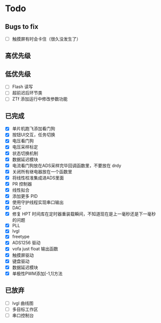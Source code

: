 # Todo

## Bugs to fix

- [ ] 触摸屏有时会卡住（很久没发生了）

## 高优先级

## 低优先级

- [ ] Flash 读写
- [ ] 超前迟后环节类
- [ ] ZTf 添加运行中修改参数功能

## 已完成

- [X] 单片机跑飞添加看门狗
- [X] 按钮UI交互，任务切换
- [X] 电压看门狗
- [X] 电压采样标定
- [X] 状态切换机制
- [X] 数据延迟模块
- [X] 电流看门狗放在ADS采样完毕回调函数里，不要放在 drdy
- [X] 关闭所有继电器放在一个函数里
- [X] 将线性校准集成进ADS里面
- [X] PR 控制器
- [X] 线性拟合
- [X] 添加更多 PID
- [X] 使用守护线程实现串口输出
- [X] DAC
- [X] 修复 HPT 时间库在定时器重装载瞬间，不知道现在是上一毫秒还是下一毫秒的问题
- [X] PLL
- [X] lvgl
- [X] freetype
- [X] ADS1256 驱动
- [X] vofa just float 输出函数
- [X] 触摸屏驱动
- [X] 键盘驱动
- [X] 数据延迟模块
- [X] 单极性PWM添加[-1,1]方法

## 已放弃

- [ ] lvgl 曲线图
- [ ] 多目标工作区
- [ ] 串口控制台
